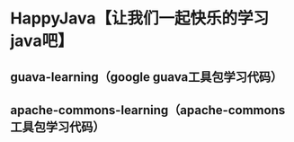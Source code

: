 # HappyJava【让我们一起快乐的学习java吧】
## guava-learning（google guava工具包学习代码）
## apache-commons-learning（apache-commons工具包学习代码）
